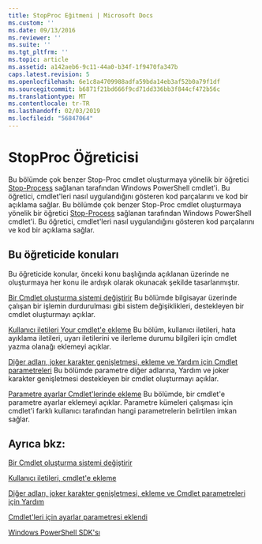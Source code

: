 ```yaml
---
title: StopProc Eğitmeni | Microsoft Docs
ms.custom: ''
ms.date: 09/13/2016
ms.reviewer: ''
ms.suite: ''
ms.tgt_pltfrm: ''
ms.topic: article
ms.assetid: a142aeb6-9c11-44a0-b34f-1f9470fa347b
caps.latest.revision: 5
ms.openlocfilehash: 6e1c8a4709988adfa59bda14eb3af52b0a79f1df
ms.sourcegitcommit: b6871f21bd666f9cd71dd336bb3f844cf472b56c
ms.translationtype: MT
ms.contentlocale: tr-TR
ms.lasthandoff: 02/03/2019
ms.locfileid: "56847064"
---
```

# <a name="stopproc-tutorial"></a>StopProc Öğreticisi

Bu bölümde çok benzer Stop-Proc cmdlet oluşturmaya yönelik bir öğretici [Stop-Process](/powershell/module/Microsoft.PowerShell.Management/Stop-Process) sağlanan tarafından Windows PowerShell cmdlet'i. Bu öğretici, cmdlet'leri nasıl uygulandığını gösteren kod parçalarını ve kod bir açıklama sağlar.
Bu bölümde çok benzer Stop-Proc cmdlet oluşturmaya yönelik bir öğretici [Stop-Process](/powershell/module/Microsoft.PowerShell.Management/Stop-Process) sağlanan tarafından Windows PowerShell cmdlet'i. Bu öğretici, cmdlet'leri nasıl uygulandığını gösteren kod parçalarını ve kod bir açıklama sağlar.

## <a name="topics-in-this-tutorial"></a>Bu öğreticide konuları

Bu öğreticide konular, önceki konu başlığında açıklanan üzerinde ne oluşturmaya her konu ile ardışık olarak okunacak şekilde tasarlanmıştır.

[Bir Cmdlet oluşturma sistemi değiştirir](./creating-a-cmdlet-that-modifies-the-system.md) Bu bölümde bilgisayar üzerinde çalışan bir işlemin durdurulması gibi sistem değişiklikleri, destekleyen bir cmdlet oluşturmayı açıklar.

[Kullanıcı iletileri Your cmdlet'e ekleme](./adding-user-messages-to-your-cmdlet.md) Bu bölüm, kullanıcı iletileri, hata ayıklama iletileri, uyarı iletilerini ve ilerleme durumu bilgileri için cmdlet yazma olanağı eklemeyi açıklar.

[Diğer adları, joker karakter genişletmesi, ekleme ve Yardım için Cmdlet parametreleri](./adding-aliases-wildcard-expansion-and-help-to-cmdlet-parameters.md) Bu bölümde parametre diğer adlarına, Yardım ve joker karakter genişletmesi destekleyen bir cmdlet oluşturmayı açıklar.

[Parametre ayarlar Cmdlet'lerinde ekleme](./adding-parameter-sets-to-a-cmdlet.md) Bu bölümde, bir cmdlet'e parametre ayarlar eklemeyi açıklar. Parametre kümeleri çalışması için cmdlet'i farklı kullanıcı tarafından hangi parametrelerin belirtilen imkan sağlar.

## <a name="see-also"></a>Ayrıca bkz:

[Bir Cmdlet oluşturma sistemi değiştirir](./creating-a-cmdlet-that-modifies-the-system.md)

[Kullanıcı iletileri, cmdlet'e ekleme](./adding-user-messages-to-your-cmdlet.md)

[Diğer adları, joker karakter genişletmesi, ekleme ve Cmdlet parametreleri için Yardım](./adding-aliases-wildcard-expansion-and-help-to-cmdlet-parameters.md)

[Cmdlet'leri için ayarlar parametresi eklendi](./adding-parameter-sets-to-a-cmdlet.md)

[Windows PowerShell SDK'sı](../windows-powershell-reference.md)
